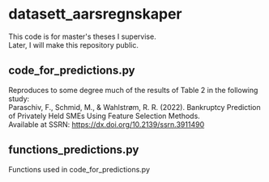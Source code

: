 # datasett_aarsregnskaper
This code is for master's theses I supervise.\
Later, I will make this repository public.

## code_for_predictions.py 
Reproduces to some degree much of the results of Table 2 in the following study:\
Paraschiv, F., Schmid, M., & Wahlstrøm, R. R. (2022). Bankruptcy Prediction of Privately Held SMEs Using Feature Selection Methods.\
Available at SSRN: https://dx.doi.org/10.2139/ssrn.3911490 

## functions_predictions.py
Functions used in code_for_predictions.py 
